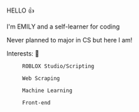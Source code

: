 HELLO 👍

I'm EMILY and a self-learner for coding 

Never planned to major in CS but here I am!

Interests: 🌱

         ROBLOX Studio/Scripting
         
         Web Scraping 
         
         Machine Learning 
         
         Front-end 
